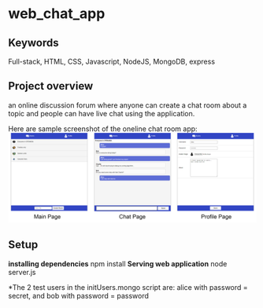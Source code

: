 # web_chat_app
## Keywords
Full-stack, HTML, CSS, Javascript, NodeJS, MongoDB, express

## Project overview
an online discussion forum where anyone can create a chat room about a topic and people can have live chat using the application.

Here are sample screenshot of the oneline chat room app:
![mainpage.png](./screenshot/screenshot.png)

## Setup
**installing dependencies**
npm install
**Serving web application**
node server.js

*The 2 test users in the initUsers.mongo script are: alice with password = secret, and bob with password = password
